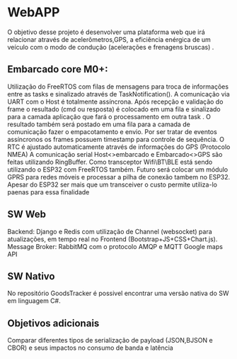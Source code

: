 # WebAPP

O objetivo desse projeto é desenvolver uma plataforma web que irá relacionar através de acelerômetros,GPS, a eficiência enérgica  de um veículo com o modo de condução (acelerações e frenagens bruscas) . 

## Embarcado core M0+:
Utilização do FreeRTOS com filas de mensagens para troca de informações entre as tasks e sinalizado através de TaskNotification(). 
A comunicação via UART com o Host é totalmente assíncrona. Após recepção e validação do frame o resultado (cmd ou resposta) é colocado em uma fila e sinalizado para a camada aplicação que fará o processamento em outra task . O resultado também será postado em uma fila para a camada de comunicação fazer o empacotamento e envio. 
Por ser tratar de eventos assíncronos os frames possuem timestamp para controle de sequência. O RTC é ajustado automaticamente através de informações do GPS (Protocolo NMEA)
A comunicação serial Host<>embarcado e Embarcado<>GPS são feitas utilizando RingBuffer.
Como transceptor Wifi\BT\BLE está sendo utilizando o ESP32 com FreeRTOS também. Futuro será colocar um módulo GPRS para redes móveis e processar a pilha de conexão tambem no ESP32.
Apesar do ESP32 ser mais que um transceiver o custo permite utiliza-lo paenas para essa finalidade

## SW Web
Backend: Django  e Redis com utilização de Channel (websocket) para atualizações, em tempo real no Frontend (Bootstrap+JS+CSS+Chart.js).
Message Broker: RabbitMQ com o protocolo AMQP e MQTT
Google maps API


## SW Nativo
No repositório GoodsTracker é possivel encontrar uma versão nativa do SW em linguagem C#.

## Objetivos adicionais
Comparar diferentes tipos de serialização de payload (JSON,BJSON e CBOR) e seus impactos no consumo de banda e latência  
